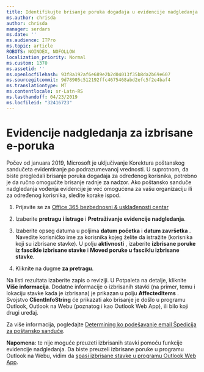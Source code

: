 ```yaml
---
title: Identifikujte brisanje poruka događaja u evidencije nadgledanja
ms.author: chrisda
author: chrisda
manager: serdars
ms.date: ''
ms.audience: ITPro
ms.topic: article
ROBOTS: NOINDEX, NOFOLLOW
localization_priority: Normal
ms.custom: 1370
ms.assetid: ''
ms.openlocfilehash: 93f8a192af6e689e2b2d04013f35b8da2b69e607
ms.sourcegitcommit: 9d78905c512192ffc4675468abd2efc5f2e4baf4
ms.translationtype: MT
ms.contentlocale: sr-Latn-RS
ms.lasthandoff: 04/23/2019
ms.locfileid: "32416723"
---
```

# <a name="audit-logs-for-deleted-email-messages"></a>Evidencije nadgledanja za izbrisane e-poruka

Počev od januara 2019, Microsoft je uključivanje Korektura poštanskog sandučeta evidentiranje po podrazumevanoj vrednosti. U suprotnom, da biste pregledali brisanje poruka događaja za određenog korisnika, potrebno je da ručno omogućite brisanje radnje za nadzor. Ako poštansko sanduče nadgledanja vođenja evidencije je već omogućena za vašu organizaciju ili za određenog korisnika, sledite korake ispod.

1. Prijavite se za [Office 365 bezbednosni & usklađenosti centar](https://protection.office.com/)

2. Izaberite **pretragu i istrage** i **Pretraživanje evidencije nadgledanja**.

3. Izaberite opseg datuma u poljima **datum početka** i **datum završetka** . Navedite korisničko ime za korisnika kojeg želite da istražite (korisnika koji su izbrisane stavke). U polju **aktivnosti** , izaberite **izbrisane poruke iz fascikle izbrisane stavke** i **Moved poruke u fasciklu izbrisane stavke**.

4. Kliknite na dugme **za pretragu**.

Na listi rezultata izaberite zapis o reviziji. U Potpaleta na detalje, kliknite **Više informacija**. Dodatne informacije o izbrisanih stavki (na primer, temu i lokaciju stavke kada je izbrisana) je prikazan u polju **AffectedItems** . Svojstvo **ClientInfoString** će prikazati ako brisanje je došlo u programu Outlook, Outlook na Webu (poznatog i kao Outlook Web App), ili bilo koji drugi uređaj.

Za više informacija, pogledajte [Determining ko podešavanje email Špedicija za poštansko sanduče](https://docs.microsoft.com/office365/securitycompliance/auditing-troubleshooting-scenarios#determining-if-a-user-deleted-email-items).

**Napomena**: te nije moguće preuzeti izbrisanih stavki pomoću funkcije evidencije nadgledanja. Da biste preuzeli izbrisane poruke u programu Outlook na Webu, vidim da [spasi izbrisane stavke u programu Outlook Web App](https://support.office.com/article/C3D8FC15-EEEF-4F1C-81DF-E27964B7EDD4).
